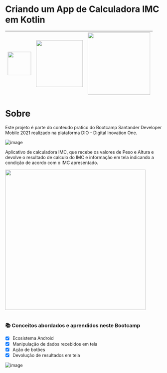 #
# Criando um App de Calculadora IMC em Kotlin
<img src="https://user-images.githubusercontent.com/10172471/125153349-718e6c00-e129-11eb-8f87-6bb2eca4ee5a.png" height="75px">|<img src="https://user-images.githubusercontent.com/10172471/126437209-13d83b1f-cb74-42f5-8943-0d4391af23ef.png" height="150px">|<img src=https://user-images.githubusercontent.com/10172471/126115749-b7946eb9-584b-4393-963c-d28c4f812c1b.png height="200px">
:---:|:---:|:---:

# Sobre
Este projeto é parte do conteudo pratico do Bootcamp Santander Developer Mobile 2021 realizado na plataforma DIO - Digital Inovation One.

![image](https://user-images.githubusercontent.com/10172471/125568276-7b6003c9-7332-4974-bd1d-9fd6d7457513.png)

Aplicativo de calculadora IMC, que recebe os valores de Peso e Altura e devolve o resultado de calculo do IMC e informação em tela indicando a condição de acordo com o IMC apresentado.

<img src="https://user-images.githubusercontent.com/10172471/125567886-256bed62-350d-408e-a0d2-2113866579f8.gif" height="450px"> 

#

### 📚 Conceitos abordados e aprendidos neste Bootcamp

- [x] Ecosistema Android
- [x] Manipulação de dados recebidos em tela
- [x] Ação de botões
- [x] Devolução de resultados em tela

![image](https://user-images.githubusercontent.com/10172471/125568414-3a821a20-725a-453c-b8d5-93439ff42ec3.png)


